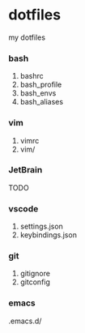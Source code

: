 # dotfiles
my dotfiles

### bash

1. bashrc
2. bash_profile
3. bash_envs
4. bash_aliases

### vim

1. vimrc
2. vim/

### JetBrain
TODO

### vscode

1. settings.json
2. keybindings.json

### git

1. gitignore
2. gitconfig

### emacs

.emacs.d/
